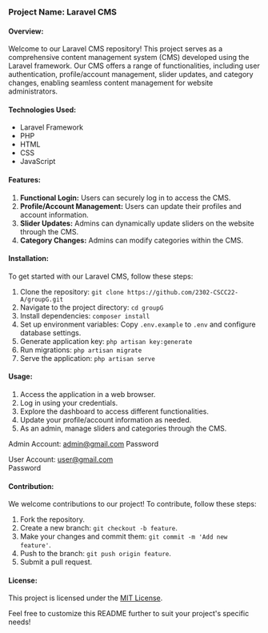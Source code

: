 ### Project Name: Laravel CMS

#### Overview:
Welcome to our Laravel CMS repository! This project serves as a comprehensive content management system (CMS) developed using the Laravel framework. Our CMS offers a range of functionalities, including user authentication, profile/account management, slider updates, and category changes, enabling seamless content management for website administrators.

#### Technologies Used:
- Laravel Framework
- PHP
- HTML
- CSS
- JavaScript

#### Features:
1. **Functional Login:** Users can securely log in to access the CMS.
2. **Profile/Account Management:** Users can update their profiles and account information.
3. **Slider Updates:** Admins can dynamically update sliders on the website through the CMS.
4. **Category Changes:** Admins can modify categories within the CMS.

#### Installation:
To get started with our Laravel CMS, follow these steps:

1. Clone the repository: `git clone https://github.com/2302-CSCC22-A/groupG.git`
2. Navigate to the project directory: `cd groupG`
3. Install dependencies: `composer install`
4. Set up environment variables: Copy `.env.example` to `.env` and configure database settings.
5. Generate application key: `php artisan key:generate`
6. Run migrations: `php artisan migrate`
7. Serve the application: `php artisan serve`

#### Usage:
1. Access the application in a web browser.
2. Log in using your credentials.
3. Explore the dashboard to access different functionalities.
4. Update your profile/account information as needed.
5. As an admin, manage sliders and categories through the CMS.

Admin Account:
admin@gmail.com 
Password

User Account:
user@gmail.com  
Password

#### Contribution:
We welcome contributions to our project! To contribute, follow these steps:

1. Fork the repository.
2. Create a new branch: `git checkout -b feature`.
3. Make your changes and commit them: `git commit -m 'Add new feature'`.
4. Push to the branch: `git push origin feature`.
5. Submit a pull request.

#### License:
This project is licensed under the [MIT License](LICENSE).

Feel free to customize this README further to suit your project's specific needs!
